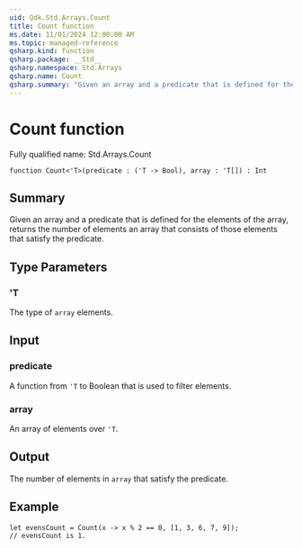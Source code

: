 ```yaml
---
uid: Qdk.Std.Arrays.Count
title: Count function
ms.date: 11/01/2024 12:00:00 AM
ms.topic: managed-reference
qsharp.kind: function
qsharp.package: __Std__
qsharp.namespace: Std.Arrays
qsharp.name: Count
qsharp.summary: "Given an array and a predicate that is defined for the elements of the array, returns the number of elements an array that consists of those elements that satisfy the predicate."
---
```


# Count function

Fully qualified name: Std.Arrays.Count

```qsharp
function Count<'T>(predicate : ('T -> Bool), array : 'T[]) : Int
```

## Summary
Given an array and a predicate that is defined
for the elements of the array, returns the number of elements
an array that consists of those elements that satisfy the predicate.

## Type Parameters
### 'T
The type of `array` elements.

## Input
### predicate
A function from `'T` to Boolean that is used to filter elements.
### array
An array of elements over `'T`.

## Output
The number of elements in `array` that satisfy the predicate.

## Example
```qsharp
let evensCount = Count(x -> x % 2 == 0, [1, 3, 6, 7, 9]);
// evensCount is 1.
```
